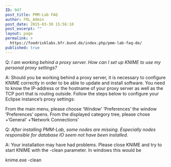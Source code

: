 ```yaml
---
ID: 947
post_title: PMM-Lab FAQ
author: FRL_Admin
post_date: 2015-03-30 15:56:10
post_excerpt: ""
layout: page
permalink: >
  https://foodrisklabs.bfr.bund.de/index.php/pmm-lab-faq-de/
published: true
---
```

Q: <i>I am working behind a proxy server. How can I set up KNIME to use my personal proxy settings?</i>

A: Should you be working behind a proxy server, it is necessary to configure KNIME correctly in order to be able to update and install software. You need to know the IP-address or the hostname of your proxy server as well as the TCP port that is routing outside. Follow the steps below to configure your Eclipse instance’s proxy settings:

From the main menu, please choose
‘Window’
‘Preferences’ the window ‘Preferences’ opens.
From the displayed category tree, please chose
+‘General’
+‘Network Connections’

Q: <i>After installing PMM-Lab, some nodes are missing. Especially nodes responsible for database IO seem not have been installed.</i>

A: Your installation may have had problems. Please close KNIME and try to start KNIME with the -clean parameter. In windows this would be

knime.exe -clean